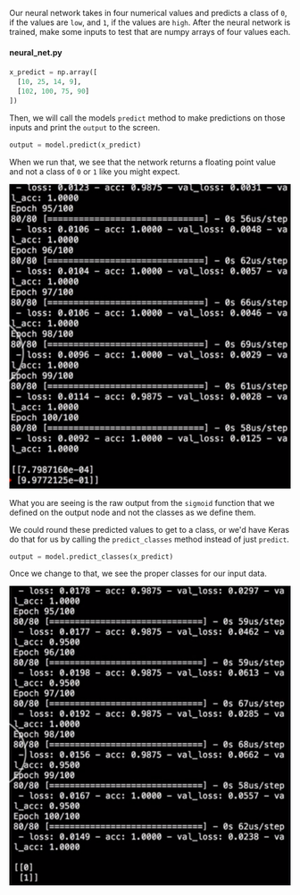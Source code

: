 Our neural network takes in four numerical values and predicts a class of `0`, if the values are `low`, and `1`, if the values are `high`. After the neural network is trained, make some inputs to test that are numpy arrays of four values each. 

#### neural_net.py
```python
x_predict = np.array([
  [10, 25, 14, 9],
  [102, 100, 75, 90]
])
```

Then, we will call the models `predict` method to make predictions on those inputs and print the `output` to the screen.

```python
output = model.predict(x_predict)
```

When we run that, we see that the network returns a floating point value and not a class of `0` or `1` like you might expect. 

![Floating](../images/python-make-binary-class-predictions-with-keras-using-predict-and-predict_classes-floating.png)

What you are seeing is the raw output from the `sigmoid` function that we defined on the output node and not the classes as we define them.

We could round these predicted values to get to a class, or we'd have Keras do that for us by calling the `predict_classes` method instead of just `predict`. 

```python
output = model.predict_classes(x_predict)
```

Once we change to that, we see the proper classes for our input data.

![Proper classes](../images/python-make-binary-class-predictions-with-keras-using-predict-and-predict_classes-proper-classes.png)